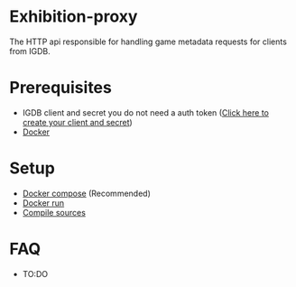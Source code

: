 # Exhibition-proxy
The HTTP api responsible for handling game metadata requests for clients from IGDB.

# Prerequisites
- IGDB client and secret you do not need a auth token ([Click here to create your client and secret](https://api-docs.igdb.com/#getting-started))
- [Docker](https://www.docker.com/)

# Setup
- [Docker compose](docs/setup/docker_compose_setup.md) (Recommended)
- [Docker run](docs/setup/docker_run_setup.md)
- [Compile sources](docs/setup/compile_sources_setup.md)


# FAQ
- TO:DO